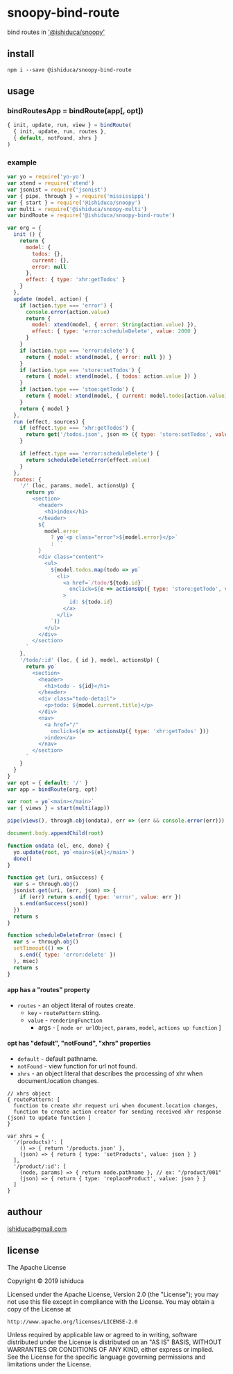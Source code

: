 # snoopy-bind-route

bind routes in [ '@ishiduca/snoopy' ](https://github.com/ishiduca/snoopy)

## install

```shell
npm i --save @ishiduca/snoopy-bind-route
```

## usage

### bindRoutesApp = bindRoute(app[, opt])

```js
{ init, update, run, view } = bindRoute(
  { init, update, run, routes },
  { default, notFound, xhrs }
)
```

### example

```js
var yo = require('yo-yo')
var xtend = require('xtend')
var jsonist = require('jsonist')
var { pipe, through } = require('mississippi')
var { start } = require('@ishiduca/snoopy')
var multi = require('@ishiduca/snoopy-multi')
var bindRoute = require('@ishiduca/snoopy-bind-route')

var org = {
  init () {
    return {
      model: {
        todos: {},
        current: {},
        error: null
      },
      effect: { type: 'xhr:getTodos' }
    }
  },
  update (model, action) {
    if (action.type === 'error') {
      console.error(action.value)
      return {
        model: xtend(model, { error: String(action.value) }),
        effect: { type: 'error:scheduleDelete', value: 2000 }
      }
    }
    if (action.type === 'error:delete') {
      return { model: xtend(model, { error: null }) }
    }
    if (action.type === 'store:setTodos') {
      return { model: xtend(model, { todos: action.value }) }
    }
    if (action.type === 'stoe:getTodo') {
      return { model: xtend(model, { current: model.todos[action.value] }) }
    }
    return { model }
  },
  run (effect, sources) {
    if (effect.type === 'xhr:getTodos') {
      return get('/todos.json', json => ({ type: 'store:setTodos', value: json }))
    }

    if (effect.type === 'error:scheduleDelete') {
      return scheduleDeleteError(effect.value)
    }
  },
  routes: {
    '/' (loc, params, model, actionsUp) {
      return yo`
        <section>
          <header>
            <h1>index</h1>
          </header>
          ${
            model.error
              ? yo`<p class="error">${model.error}</p>`
              : ``
          }
          <div class="content">
            <ul>
              ${model.todos.map(todo => yo`
                <li>
                  <a href=`/todo/${todo.id}`
                    onclick=${e => actionsUp({ type: 'store:getTodo', value: todo.id})}
                  >
                    id: ${todo.id}
                  </a>
                </li>
              `)}
            </ul>
          </div>
        </section>
      `
    },
    '/todo/:id' (loc, { id }, model, actionsUp) {
      return yo`
        <section>
          <header>
            <h1>todo - ${id}</h1>
          </header>
          <div class="todo-detail">
            <p>todo: ${model.current.title}</p>
          </div>
          <nav>
            <a href="/"
              onclick=${e => actionsUp({ type: 'xhr:getTodos' })}
            >index</a>
          </nav>
        </section>
      `
    }
  }
}
var opt = { default: '/' }
var app = bindRoute(org, opt)

var root = yo`<main></main>`
var { views } = start(multi(app))

pipe(views(), through.obj(ondata), err => (err && console.error(err)))

document.body.appendChild(root)

function ondata (el, enc, done) {
  yo.update(root, yo`<main>${el}</main>`)
  done()
}

function get (uri, onSuccess) {
  var s = through.obj()
  jsonist.get(uri, (err, json) => {
    if (err) return s.end({ type: 'error', value: err })
    s.end(onSuccess(json))
  })
  return s
}

function scheduleDeleteError (msec) {
  var s = through.obj()
  setTimeout(() => (
    s.end({ type: 'error:delete' })
  ), msec)
  return s
}
```

#### app has a "routes" property

* `routes` - an object literal of routes create.
  + `key` - `routePattern` string.
  + `value` - `renderingFunction`
    - args - [ `node or urlObject`, `params`, `model`, `actions up function` ]

#### opt has "default", "notFound", "xhrs" properties

* `default` - default pathname.
* `notFound` - view function for url not found.
* `xhrs` - an object literal that describes the processing of xhr when document.location changes.

```
// xhrs object
{ routePattern: [
  function to create xhr request uri when document.location changes,
  function to create action creator for sending received xhr response (json) to update function ]
}

var xhrs = {
  '/(products)': [
    () => { return '/products.json' },
    (json) => { return { type: 'setProducts', value: json } }
  ],
  '/product/:id': [
    (node, params) => { return node.pathname }, // ex: "/product/001"
    (json) => { return { type: 'replaceProduct', value: json } }
  ]
}
```

## authour

ishiduca@gmail.com

## license

The Apache License

Copyright &copy; 2019 ishiduca

Licensed under the Apache License, Version 2.0 (the "License");
you may not use this file except in compliance with the License.
You may obtain a copy of the License at

    http://www.apache.org/licenses/LICENSE-2.0

Unless required by applicable law or agreed to in writing, software
distributed under the License is distributed on an "AS IS" BASIS,
WITHOUT WARRANTIES OR CONDITIONS OF ANY KIND, either express or implied.
See the License for the specific language governing permissions and
limitations under the License.
